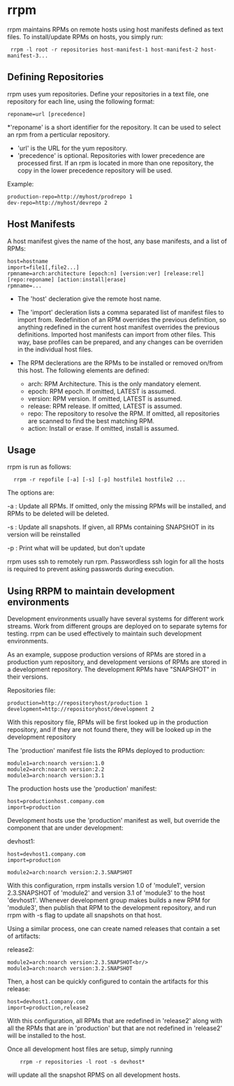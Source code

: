 # rrpm

rrpm maintains RPMs on remote hosts using host manifests defined as
text files. To install/update RPMs on hosts, you simply run:

```
 rrpm -l root -r repositories host-manifest-1 host-manifest-2 host-manifest-3...
```

## Defining Repositories

rrpm uses yum repositories. Define your repositories in a text file,
one repository for each line, using the following format:

```
reponame=url [precedence]
````

 *'reponame' is a short identifier for the repository. It can be used to select an rpm
  from a perticular repository.
 * 'url' is the URL for the yum repository.
 * 'precedence' is optional. Repositories with lower precedence are processed first.
  If an rpm is located in more than one repository, the copy in the lower precedence repository will be used.

Example:

```
production-repo=http://myhost/prodrepo 1
dev-repo=http://myhost/devrepo 2
```

## Host Manifests

A host manifest gives the name of the host, any base manifests, and a list of RPMs:

```
host=hostname
import=file1[,file2...]
rpmname=arch:architecture [epoch:n] [version:ver] [release:rel] [repo:reponame] [action:install|erase]
rpmname=...
```

 * The 'host' decleration give the remote host name.
 
 * The 'import' decleration lists a comma separated list of manifest
   files to import from. Redefinition of an RPM overrides the previous
   definition, so anything redefined in the current host manifest
   overrides the previous definitions. Imported host manifests can
   import from other files. This way, base profiles can be prepared,
   and any changes can be overriden in the individual host files.
 
 * The RPM declerations are the RPMs to be installed or removed
   on/from this host. The following elements are defined:
    * arch: RPM Architecture. This is the only mandatory element.
    * epoch: RPM epoch. If omitted, LATEST is assumed.
    * version: RPM version. If omitted, LATEST is assumed.
    * release: RPM release. If omitted, LATEST is assumed.
    * repo: The repository to resolve the RPM. If omitted, all repositories are scanned
       to find the best matching RPM.
    * action: Install or erase. If omitted, install is assumed.

## Usage

rrpm is run as follows:

```
  rrpm -r repofile [-a] [-s] [-p] hostfile1 hostfile2 ...
```  

The options are:

  -a : Update all RPMs. If omitted, only the missing RPMs will be installed, and RPMs to be deleted will be deleted.

  -s : Update all snapshots. If given, all RPMs containing SNAPSHOT in its version will be reinstalled

  -p : Print what will be updated, but don't update

rrpm uses ssh to remotely run rpm. Passwordless ssh login for all the
hosts is required to prevent asking passwords during execution.

## Using RRPM to maintain development environments

Development environments usually have several systems for different
work streams. Work from different groups are deployed on to separate
sytems for testing. rrpm can be used effectively to maintain such
development environments.
          
As an example, suppose production versions of RPMs are stored in a
production yum repository, and development versions of RPMs are stored
in a development repository. The development RPMs have "SNAPSHOT" in
their versions.

Repositories file:
```
production=http://repositoryhost/production 1
development=http://repositoryhost/development 2
```

With this repository file, RPMs will be first looked up in the
production repository, and if they are not found there, they will be
looked up in the development repository

The 'production' manifest file lists the RPMs deployed to production:
```
module1=arch:noarch version:1.0
module2=arch:noarch version:2.2
module3=arch:noarch version:3.1
```

The production hosts use the 'production' manifest:
```
host=productionhost.company.com
import=production
```

Development hosts use the 'production' manifest as well,
but override the component that are under development:

devhost1:
```
host=devhost1.company.com
import=production

module2=arch:noarch version:2.3.SNAPSHOT
```

With this configuration, rrpm installs version 1.0 of 'module1',
version 2.3.SNAPSHOT of 'module2' and version 3.1 of 'module3' to the
host 'devhost1'. Whenever development group makes builds a new RPM
for 'module3', then publish that RPM to the development repository,
and run rrpm with -s flag to update all snapshots on that host.

Using a similar process, one can create named releases that contain a set of artifacts:

release2:
```
module2=arch:noarch version:2.3.SNAPSHOT<br/>
module3=arch:noarch version:3.2.SNAPSHOT
```

Then, a host can be quickly configured to contain the artifacts for this release:

```
host=devhost1.company.com
import=production,release2
```

With this configuration, all RPMs that are redefined in 'release2'
along with all the RPMs that are in 'production' but that are not
redefined in 'release2' will be installed to the host.

Once all development host files are setup, simply running
```
    rrpm -r repositories -l root -s devhost*
```
will update all the snapshot RPMS on all development hosts.

          
